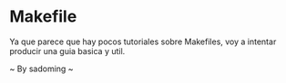 # Makefile

Ya que parece que hay pocos tutoriales sobre Makefiles, voy a intentar producir una guia basica y util.

~ By sadoming ~
